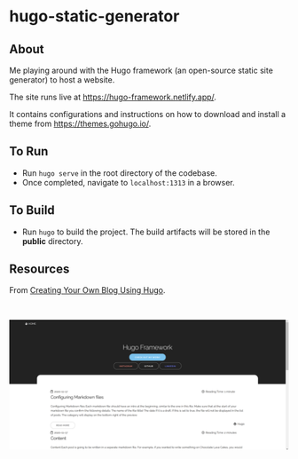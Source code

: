 # hugo-static-generator

## About 

Me playing around with the Hugo framework (an open-source static site generator) to host a website.

The site runs live at https://hugo-framework.netlify.app/.

It contains configurations and instructions on how to download and install a theme from https://themes.gohugo.io/.

## To Run

* Run `hugo serve` in the root directory of the codebase.
* Once completed, navigate to `localhost:1313` in a browser.

## To Build

* Run `hugo` to build the project. The build artifacts will be stored in the **public** directory.

## Resources

From [Creating Your Own Blog Using Hugo](https://vondreii.com/blog/createYourOwnBlogUsingHugo).

<br>

![alt text](static/images/Capture.PNG)
